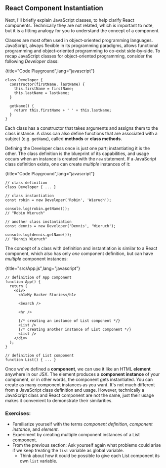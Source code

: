 ## React Component Instantiation

Next, I'll briefly explain JavaScript classes, to help clarify React components. Technically they are not related, which is important to note, but it is a fitting analogy for you to understand the concept of a component.

Classes are most often used in object-oriented programming languages. JavaScript, always flexible in its programming paradigms, allows functional programming and object-oriented programming to co-exist side-by-side. To recap JavaScript classes for object-oriented programming, consider the following *Developer* class:

{title="Code Playground",lang="javascript"}
~~~~~~~
class Developer {
  constructor(firstName, lastName) {
    this.firstName = firstName;
    this.lastName = lastName;
  }

  getName() {
    return this.firstName + ' ' + this.lastName;
  }
}
~~~~~~~

Each class has a constructor that takes arguments and assigns them to the class instance. A class can also define functions that are associated with a subject (e.g. `getName`), called **methods** or **class methods**.

Defining the Developer class once is just one part; instantiating it is the other. The class definition is the blueprint of its capabilities, and usage occurs when an instance is created with the `new` statement. If a JavaScript class definition exists, one can create *multiple* instances of it:

{title="Code Playground",lang="javascript"}
~~~~~~~
// class definition
class Developer { ... }

// class instantiation
const robin = new Developer('Robin', 'Wieruch');

console.log(robin.getName());
// "Robin Wieruch"

// another class instantiation
const dennis = new Developer('Dennis', 'Wieruch');

console.log(dennis.getName());
// "Dennis Wieruch"
~~~~~~~

The concept of a class with definition and instantiation is similar to a React component, which also has only *one* component definition, but can have *multiple* component instances:

{title="src/App.js",lang="javascript"}
~~~~~~~
// definition of App component
function App() {
  return (
    <div>
      <h1>My Hacker Stories</h1>

      <Search />

      <hr />

      {/* creating an instance of List component */}
      <List />
      {/* creating another instance of List component */}
      <List />
    </div>
  );
}

// definition of List component
function List() { ... }
~~~~~~~

Once we've defined a **component**, we can use it like an HTML **element** anywhere in our JSX. The element produces a **component instance** of your component, or in other words, the component gets instantiated. You can create as many component instances as you want. It's not much different from a JavaScript class definition and usage. However, technically a JavaScript class and React component are not the same, just their usage makes it convenient to demonstrate their similarities.

### Exercises:

* Familiarize yourself with the terms *component definition*, *component instance*, and *element*.
* Experiment by creating multiple component instances of a List component.
* From the previous section: Ask yourself again what problems could arise if we keep treating the `list` variable as global variable.
  * Think about how it could be possible to give each List component its own `list` variable.